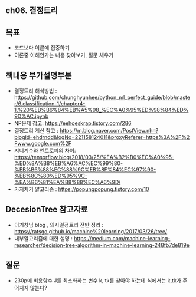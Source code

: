 ## ch06. 결정트리

## 목표
- 코드보다 이론에 집중하기
- 이론중 이해안가는 내용 찾아보기, 질문 채우기

## 책내용 부가설명부분
- 결정트리 해석방법 : https://github.com/chunghyunhee/python_ml_perfect_guide/blob/master/6.classification-1/chapter4-1.%20%EB%B6%84%EB%A5%98_%EC%A0%95%ED%98%84%ED%9D%AC.ipynb
- NP문제 참고: https://eehoeskrap.tistory.com/286 
- 결정트리 계산 참고 : https://m.blog.naver.com/PostView.nhn?blogId=ehdrndd&logNo=221158124011&proxyReferer=https%3A%2F%2Fwww.google.com%2F
- 지니계수와 엔트로피의 차이: https://tensorflow.blog/2018/03/25/%EA%B2%B0%EC%A0%95-%ED%8A%B8%EB%A6%AC%EC%99%80-%EB%B6%88%EC%88%9C%EB%8F%84%EC%97%90-%EB%8C%80%ED%95%9C-%EA%B6%81%EA%B8%88%EC%A6%9D/
- 가지치기 알고리즘 : https://popungpopung.tistory.com/10

## DecesionTree 참고자료
- 이기창님 blog , 의사결정트리 전반 정리 : https://ratsgo.github.io/machine%20learning/2017/03/26/tree/
- 내부알고리즘에 대한 설명 : https://medium.com/machine-learning-researcher/decision-tree-algorithm-in-machine-learning-248fb7de819e



## 질문
- 230p에 비용함수 J를 최소화하는 변수 k, tk를 찾아야 하는데 식에서는 k,tk가 주어지지 않는다?